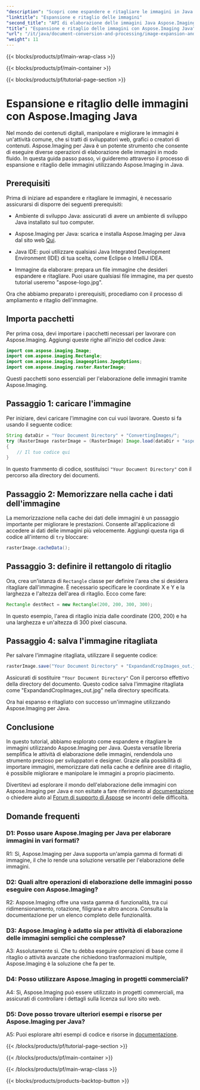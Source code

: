 ```yaml
---
"description": "Scopri come espandere e ritagliare le immagini in Java usando Aspose.Imaging. Migliora le tue competenze di elaborazione delle immagini con questa guida passo passo."
"linktitle": "Espansione e ritaglio delle immagini"
"second_title": "API di elaborazione delle immagini Java Aspose.Imaging"
"title": "Espansione e ritaglio delle immagini con Aspose.Imaging Java"
"url": "/it/java/document-conversion-and-processing/image-expansion-and-cropping/"
"weight": 11
---
```


{{< blocks/products/pf/main-wrap-class >}}

{{< blocks/products/pf/main-container >}}

{{< blocks/products/pf/tutorial-page-section >}}

# Espansione e ritaglio delle immagini con Aspose.Imaging Java

Nel mondo dei contenuti digitali, manipolare e migliorare le immagini è un'attività comune, che si tratti di sviluppatori web, grafici o creatori di contenuti. Aspose.Imaging per Java è un potente strumento che consente di eseguire diverse operazioni di elaborazione delle immagini in modo fluido. In questa guida passo passo, vi guideremo attraverso il processo di espansione e ritaglio delle immagini utilizzando Aspose.Imaging in Java.

## Prerequisiti

Prima di iniziare ad espandere e ritagliare le immagini, è necessario assicurarsi di disporre dei seguenti prerequisiti:

- Ambiente di sviluppo Java: assicurati di avere un ambiente di sviluppo Java installato sul tuo computer.

- Aspose.Imaging per Java: scarica e installa Aspose.Imaging per Java dal sito web [Qui](https://releases.aspose.com/imaging/java/).

- Java IDE: puoi utilizzare qualsiasi Java Integrated Development Environment (IDE) di tua scelta, come Eclipse o IntelliJ IDEA.

- Immagine da elaborare: prepara un file immagine che desideri espandere e ritagliare. Puoi usare qualsiasi file immagine, ma per questo tutorial useremo "aspose-logo.jpg".

Ora che abbiamo preparato i prerequisiti, procediamo con il processo di ampliamento e ritaglio dell'immagine.

## Importa pacchetti

Per prima cosa, devi importare i pacchetti necessari per lavorare con Aspose.Imaging. Aggiungi queste righe all'inizio del codice Java:

```java
import com.aspose.imaging.Image;
import com.aspose.imaging.Rectangle;
import com.aspose.imaging.imageoptions.JpegOptions;
import com.aspose.imaging.raster.RasterImage;
```

Questi pacchetti sono essenziali per l'elaborazione delle immagini tramite Aspose.Imaging.

## Passaggio 1: caricare l'immagine

Per iniziare, devi caricare l'immagine con cui vuoi lavorare. Questo si fa usando il seguente codice:

```java
String dataDir = "Your Document Directory" + "ConvertingImages/";
try (RasterImage rasterImage = (RasterImage) Image.load(dataDir + "aspose-logo.jpg"))
{
    // Il tuo codice qui
}
```

In questo frammento di codice, sostituisci `"Your Document Directory"` con il percorso alla directory dei documenti.

## Passaggio 2: Memorizzare nella cache i dati dell'immagine

La memorizzazione nella cache dei dati delle immagini è un passaggio importante per migliorare le prestazioni. Consente all'applicazione di accedere ai dati delle immagini più velocemente. Aggiungi questa riga di codice all'interno di `try` bloccare:

```java
rasterImage.cacheData();
```

## Passaggio 3: definire il rettangolo di ritaglio

Ora, crea un'istanza di `Rectangle` classe per definire l'area che si desidera ritagliare dall'immagine. È necessario specificare le coordinate X e Y e la larghezza e l'altezza dell'area di ritaglio. Ecco come fare:

```java
Rectangle destRect = new Rectangle(200, 200, 300, 300);
```

In questo esempio, l'area di ritaglio inizia dalle coordinate (200, 200) e ha una larghezza e un'altezza di 300 pixel ciascuna.

## Passaggio 4: salva l'immagine ritagliata

Per salvare l'immagine ritagliata, utilizzare il seguente codice:

```java
rasterImage.save("Your Document Directory" + "ExpandandCropImages_out.jpg", new JpegOptions(), destRect);
```

Assicurati di sostituire `"Your Document Directory"` Con il percorso effettivo della directory del documento. Questo codice salva l'immagine ritagliata come "ExpandandCropImages_out.jpg" nella directory specificata.

Ora hai espanso e ritagliato con successo un'immagine utilizzando Aspose.Imaging per Java.

## Conclusione

In questo tutorial, abbiamo esplorato come espandere e ritagliare le immagini utilizzando Aspose.Imaging per Java. Questa versatile libreria semplifica le attività di elaborazione delle immagini, rendendola uno strumento prezioso per sviluppatori e designer. Grazie alla possibilità di importare immagini, memorizzare dati nella cache e definire aree di ritaglio, è possibile migliorare e manipolare le immagini a proprio piacimento.

Divertitevi ad esplorare il mondo dell'elaborazione delle immagini con Aspose.Imaging per Java e non esitate a fare riferimento al [documentazione](https://reference.aspose.com/imaging/java/) o chiedere aiuto al [Forum di supporto di Aspose](https://forum.aspose.com/) se incontri delle difficoltà.

## Domande frequenti

### D1: Posso usare Aspose.Imaging per Java per elaborare immagini in vari formati?

R1: Sì, Aspose.Imaging per Java supporta un'ampia gamma di formati di immagine, il che lo rende una soluzione versatile per l'elaborazione delle immagini.

### D2: Quali altre operazioni di elaborazione delle immagini posso eseguire con Aspose.Imaging?

R2: Aspose.Imaging offre una vasta gamma di funzionalità, tra cui ridimensionamento, rotazione, filigrana e altro ancora. Consulta la documentazione per un elenco completo delle funzionalità.

### D3: Aspose.Imaging è adatto sia per attività di elaborazione delle immagini semplici che complesse?

A3: Assolutamente sì. Che tu debba eseguire operazioni di base come il ritaglio o attività avanzate che richiedono trasformazioni multiple, Aspose.Imaging è la soluzione che fa per te.

### D4: Posso utilizzare Aspose.Imaging in progetti commerciali?

A4: Sì, Aspose.Imaging può essere utilizzato in progetti commerciali, ma assicurati di controllare i dettagli sulla licenza sul loro sito web.

### D5: Dove posso trovare ulteriori esempi e risorse per Aspose.Imaging per Java?

A5: Puoi esplorare altri esempi di codice e risorse in [documentazione](https://reference.aspose.com/imaging/java/).

{{< /blocks/products/pf/tutorial-page-section >}}

{{< /blocks/products/pf/main-container >}}

{{< /blocks/products/pf/main-wrap-class >}}

{{< blocks/products/products-backtop-button >}}
